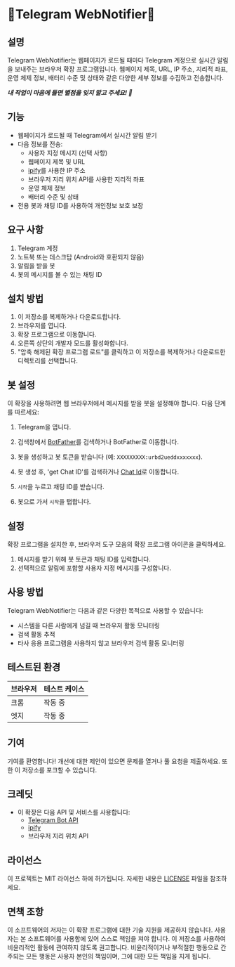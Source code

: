 # 🚀Telegram WebNotifier🚀

## 설명
Telegram WebNotifier는 웹페이지가 로드될 때마다 Telegram 계정으로 실시간 알림을 보내주는 브라우저 확장 프로그램입니다. 웹페이지 제목, URL, IP 주소, 지리적 좌표, 운영 체제 정보, 배터리 수준 및 상태와 같은 다양한 세부 정보를 수집하고 전송합니다.

***내 작업이 마음에 들면 별점을 잊지 말고 주세요! 🌟***


## 기능
- 웹페이지가 로드될 때 Telegram에서 실시간 알림 받기
- 다음 정보를 전송:
  - 사용자 지정 메시지 (선택 사항)
  - 웹페이지 제목 및 URL
  - [ipify](ipify.org)를 사용한 IP 주소
  - 브라우저 지리 위치 API를 사용한 지리적 좌표
  - 운영 체제 정보
  - 배터리 수준 및 상태
- 전용 봇과 채팅 ID를 사용하여 개인정보 보호 보장

## 요구 사항
1. Telegram 계정
2. 노트북 또는 데스크탑 (Android와 호환되지 않음)
3. 알림을 받을 봇
4. 봇의 메시지를 볼 수 있는 채팅 ID

## 설치 방법
1. 이 저장소를 복제하거나 다운로드합니다.
2. 브라우저를 엽니다.
3. 확장 프로그램으로 이동합니다.
4. 오른쪽 상단의 개발자 모드를 활성화합니다.
5. "압축 해제된 확장 프로그램 로드"를 클릭하고 이 저장소를 복제하거나 다운로드한 디렉토리를 선택합니다.

## 봇 설정
이 확장을 사용하려면 웹 브라우저에서 메시지를 받을 봇을 설정해야 합니다. 다음 단계를 따르세요:
1. Telegram을 엽니다.
2. 검색창에서 [BotFather](https://t.me/botfather)를 검색하거나 BotFather로 이동합니다.
3. 봇을 생성하고 봇 토큰을 받습니다 (예: `XXXXXXXXX:urbd2ueddxxxxxxx`).
4. 봇 생성 후, 'get Chat ID'를 검색하거나 [Chat Id](https://web.telegram.org/k/#@chatIDrobot)로 이동합니다.
 

5. `시작`을 누르고 채팅 ID를 받습니다.
6. 봇으로 가서 `시작`을 탭합니다.

## 설정
확장 프로그램을 설치한 후, 브라우저 도구 모음의 확장 프로그램 아이콘을 클릭하세요.

1. 메시지를 받기 위해 봇 토큰과 채팅 ID를 입력합니다.
2. 선택적으로 알림에 포함할 사용자 지정 메시지를 구성합니다.


## 사용 방법
Telegram WebNotifier는 다음과 같은 다양한 목적으로 사용할 수 있습니다:

- 시스템을 다른 사람에게 넘길 때 브라우저 활동 모니터링
- 검색 활동 추적
- 타사 응용 프로그램을 사용하지 않고 브라우저 검색 활동 모니터링

## 테스트된 환경

| 브라우저 | 테스트 케이스 |
|----------|--------------|
| 크롬     | 작동 중       |
| 엣지     | 작동 중       |



## 기여
기여를 환영합니다! 개선에 대한 제안이 있으면 문제를 열거나 풀 요청을 제출하세요. 또한 이 저장소를 포크할 수 있습니다.


## 크레딧
- 이 확장은 다음 API 및 서비스를 사용합니다:
  - [Telegram Bot API](https://core.telegram.org/bots/api)
  - [ipify](https://www.ipify.org/)
  - 브라우저 지리 위치 API
 <!-- - Chrome Extension APIs -->


## 라이선스
이 프로젝트는 MIT 라이선스 하에 허가됩니다. 자세한 내용은 [LICENSE](LICENSE) 파일을 참조하세요.

## 면책 조항
이 소프트웨어의 저자는 이 확장 프로그램에 대한 기술 지원을 제공하지 않습니다. 사용자는 본 소프트웨어를 사용함에 있어 스스로 책임을 져야 합니다. 이 저장소를 사용하여 비윤리적인 활동에 관여하지 않도록 권고합니다. 비윤리적이거나 부적절한 행동으로 간주되는 모든 행동은 사용자 본인의 책임이며, 그에 대한 모든 책임을 지게 됩니다.